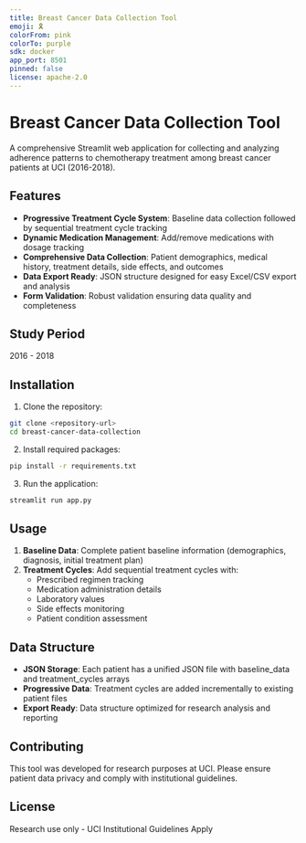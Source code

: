 ```yaml
---
title: Breast Cancer Data Collection Tool
emoji: 🎗️
colorFrom: pink
colorTo: purple
sdk: docker
app_port: 8501
pinned: false
license: apache-2.0
---
```


# Breast Cancer Data Collection Tool

A comprehensive Streamlit web application for collecting and analyzing adherence patterns to chemotherapy treatment among breast cancer patients at UCI (2016-2018).

## Features

- **Progressive Treatment Cycle System**: Baseline data collection followed by sequential treatment cycle tracking
- **Dynamic Medication Management**: Add/remove medications with dosage tracking
- **Comprehensive Data Collection**: Patient demographics, medical history, treatment details, side effects, and outcomes
- **Data Export Ready**: JSON structure designed for easy Excel/CSV export and analysis
- **Form Validation**: Robust validation ensuring data quality and completeness

## Study Period
2016 - 2018

## Installation

1. Clone the repository:
```bash
git clone <repository-url>
cd breast-cancer-data-collection
```

2. Install required packages:
```bash
pip install -r requirements.txt
```

3. Run the application:
```bash
streamlit run app.py
```

## Usage

1. **Baseline Data**: Complete patient baseline information (demographics, diagnosis, initial treatment plan)
2. **Treatment Cycles**: Add sequential treatment cycles with:
   - Prescribed regimen tracking
   - Medication administration details
   - Laboratory values
   - Side effects monitoring
   - Patient condition assessment

## Data Structure

- **JSON Storage**: Each patient has a unified JSON file with baseline_data and treatment_cycles arrays
- **Progressive Data**: Treatment cycles are added incrementally to existing patient files
- **Export Ready**: Data structure optimized for research analysis and reporting

## Contributing

This tool was developed for research purposes at UCI. Please ensure patient data privacy and comply with institutional guidelines.

## License

Research use only - UCI Institutional Guidelines Apply